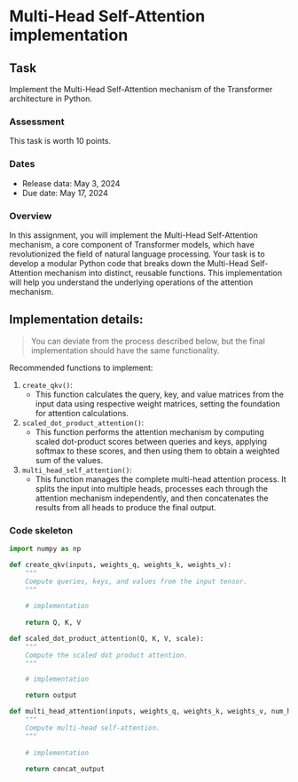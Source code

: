 # Multi-Head Self-Attention implementation

## Task

Implement the Multi-Head Self-Attention mechanism of the Transformer architecture in Python.

### Assessment

This task is worth 10 points.

### Dates

* Release data: May 3, 2024
* Due date: May 17, 2024

### Overview

In this assignment, you will implement the Multi-Head Self-Attention mechanism, 
a core component of Transformer models, which have revolutionized the field of natural language processing.
Your task is to develop a modular Python code that breaks down the Multi-Head Self-Attention mechanism
into distinct, reusable functions.
This implementation will help you understand the underlying operations of the attention mechanism.

## Implementation details:

> You can deviate from the process described below, but the final implementation should have the same functionality.

Recommended functions to implement:

1. `create_qkv()`:
   * This function calculates the query, key, and value matrices from the input data using respective weight matrices, 
     setting the foundation for attention calculations.
2. `scaled_dot_product_attention()`:
   * This function performs the attention mechanism by computing scaled dot-product scores between queries and keys,
     applying softmax to these scores, and then using them to obtain a weighted sum of the values.
3. `multi_head_self_attention()`:
   * This function manages the complete multi-head attention process.
     It splits the input into multiple heads, processes each through the attention mechanism independently,
     and then concatenates the results from all heads to produce the final output.

### Code skeleton

```python
import numpy as np

def create_qkv(inputs, weights_q, weights_k, weights_v):
    """
    Compute queries, keys, and values from the input tensor.
    """
    
    # implementation
    
    return Q, K, V

def scaled_dot_product_attention(Q, K, V, scale):
    """
    Compute the scaled dot product attention.
    """

    # implementation

    return output

def multi_head_attention(inputs, weights_q, weights_k, weights_v, num_heads):
    """
    Compute multi-head self-attention.
    """
    
    # implementation
    
    return concat_output
```